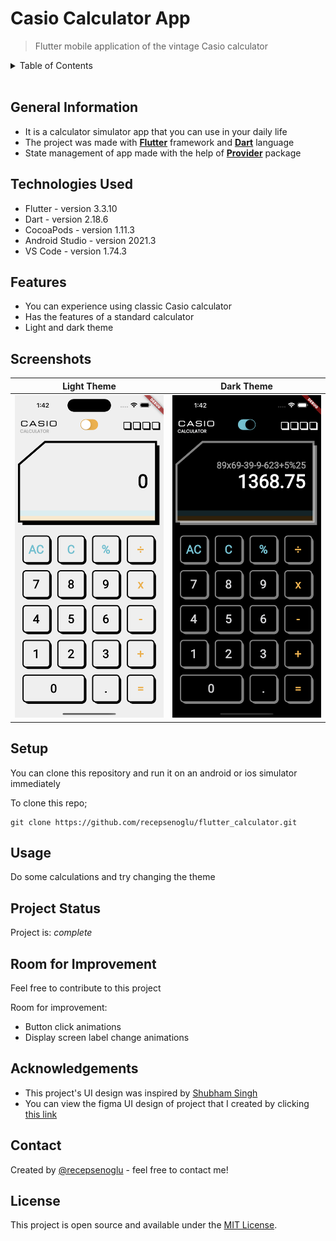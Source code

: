 # Casio Calculator App
> Flutter mobile application of the vintage Casio calculator

<details>
<summary>Table of Contents</summary>

* [General Info](#general-information)
* [Technologies Used](#technologies-used)
* [Features](#features)
* [Screenshots](#screenshots)
* [Setup](#setup)
* [Usage](#usage)
* [Project Status](#project-status)
* [Room for Improvement](#room-for-improvement)
* [Acknowledgements](#acknowledgements)
* [Contact](#contact)
* [License](#license)
</details>

<br>

## General Information
- It is a calculator simulator app that you can use in your daily life
- The project was made with [**Flutter**](https://flutter.dev) framework and [**Dart**](https://dart.dev) language
- State management of app made with the help of [**Provider**](https://pub.dev/packages/provider) package 


## Technologies Used
- Flutter - version 3.3.10
- Dart - version 2.18.6
- CocoaPods - version 1.11.3
- Android Studio - version 2021.3
- VS Code - version 1.74.3


## Features
- You can experience using classic Casio calculator
- Has the features of a standard calculator
- Light and dark theme


## Screenshots
Light Theme             |  Dark Theme
:-------------------------:|:-------------------------:
<img src="./img_preview/light_theme.png" width=300/> | <img src="./img_preview/dark_theme.png" width=300/>



## Setup
You can clone this repository and run it on an android or ios simulator immediately

To clone this repo;

```
git clone https://github.com/recepsenoglu/flutter_calculator.git
```

## Usage
Do some calculations and try changing the theme


## Project Status
Project is: _complete_


## Room for Improvement
Feel free to contribute to this project

Room for improvement:
- Button click animations
- Display screen label change animations


## Acknowledgements
- This project's UI design was inspired by [Shubham Singh](https://www.patreon.com/shubham_iosdev)
- You can view the figma UI design of project that I created by clicking [this link](https://www.figma.com/file/OlzlBexszTvdMqKbgHXiW4/Casio-Calculator-Design?node-id=0%3A1&t=dgzvIzmJdDW1drqZ-1)

## Contact
Created by [@recepsenoglu](https://github.com/recepsenoglu) - feel free to contact me!

## License
This project is open source and available under the [MIT License](https://github.com/recepsenoglu/flutter_calculator/blob/main/LICENSE).
